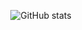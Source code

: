 <div align="center">
  
![GitHub stats](https://github-readme-stats-eight-theta.vercel.app/api?username=moir2407&show_icons=true&theme=rose_pin&count_private=true)
</div>




<!--
**asas6978/asas6978** is a ✨ _special_ ✨ repository because its `README.md` (this file) appears on your GitHub profile.

Here are some ideas to get you started:

- 🔭 I’m currently working on ...
- 🌱 I’m currently learning ...
- 👯 I’m looking to collaborate on ...
- 🤔 I’m looking for help with ...
- 💬 Ask me about ...
- 📫 How to reach me: ...
- 😄 Pronouns: ...
- ⚡ Fun fact: ...
-->
